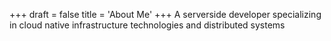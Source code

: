 +++
draft = false
title = 'About Me'
+++
A serverside developer specializing in cloud native infrastructure technologies and distributed systems